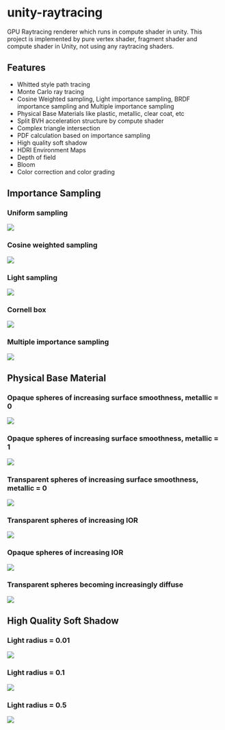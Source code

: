 # unity-raytracing
GPU Raytracing renderer which runs in compute shader in unity.
This project is implemented by pure vertex shader, fragment shader and compute shader in Unity, not using any raytracing shaders.
## Features
- Whitted style path tracing
- Monte Carlo ray tracing
- Cosine Weighted sampling, Light importance sampling, BRDF importance sampling and Multiple importance sampling
- Physical Base Materials like plastic, metallic, clear coat, etc
- Split BVH acceleration structure by compute shader
- Complex triangle intersection
- PDF calculation based on importance sampling
- High quality soft shadow
- HDRI Environment Maps
- Depth of field
- Bloom
- Color correction and color grading

## Importance Sampling
### Uniform sampling
![](Assets/Outputs/UniformSampling.png)
### Cosine weighted sampling
![](Assets/Outputs/CosineSampling.png)
### Light sampling
![](Assets/Outputs/LightSampling.png)
### Cornell box
![](Assets/Outputs/CornellBox.png)
### Multiple importance sampling
![](Assets/Outputs/MIS.png)
## Physical Base Material
### Opaque spheres of increasing surface smoothness, metallic = 0
![](Assets/Outputs/pbr0.png)
### Opaque spheres of increasing surface smoothness, metallic = 1
![](Assets/Outputs/pbr1.png)
### Transparent  spheres of increasing surface smoothness, metallic = 0
![](Assets/Outputs/pbr2.png)
### Transparent spheres of increasing IOR
![](Assets/Outputs/pbr3.png)
### Opaque spheres of increasing IOR
![](Assets/Outputs/pbr4.png)
### Transparent spheres becoming increasingly diffuse
![](Assets/Outputs/pbr5.png)
## High Quality Soft Shadow
### Light radius = 0.01
![](Assets/Outputs/soft_shadow0.png)
### Light radius = 0.1
![](Assets/Outputs/soft_shadow1.png)
### Light radius = 0.5
![](Assets/Outputs/soft_shadow2.png)